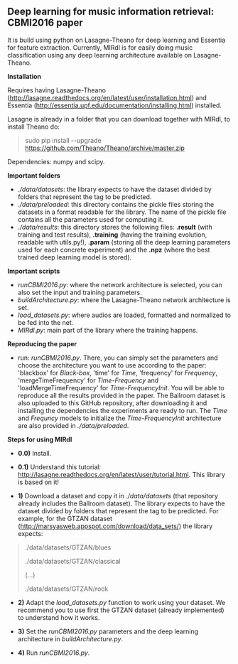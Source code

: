 Deep learning for music information retrieval: CBMI2016 paper
-----------------------------
It is build using python on Lasagne-Theano for deep learning and Essentia for feature extraction.
Currently, MIRdl is for easily doing music classification using any deep learning architecture available on Lasagne-Theano.

**Installation**
 
Requires having Lasagne-Theano (http://lasagne.readthedocs.org/en/latest/user/installation.html) and Essentia (http://essentia.upf.edu/documentation/installing.html) installed.

Lasagne is already in a folder that you can download together with MIRdl, to install Theano do: 
> sudo pip install --upgrade https://github.com/Theano/Theano/archive/master.zip

Dependencies: numpy and scipy.

**Important folders**
- *./data/datasets*: the library expects to have the dataset divided by folders that represent the tag to be predicted. 
- *./data/preloaded*: this directory contains the pickle files storing the datasets in a format readable for the library. The name of the pickle file contains all the parameters used for computing it.
- *./data/results*: this directory stores the following files: **.result** (with training and test results), **.training** (having the training evolution, readable with utils.py!), **.param** (storing all the deep learning parameters used for each concrete experiment) and the **.npz** (where the best trained deep learning model is stored).
 
**Important scripts**
- *runCBMI2016.py*: where the network architecture is selected, you can also set the input and training parameters.
- *buildArchitecture.py*: where the Lasagne-Theano network architecture is set.
- *load_datasets.py*: where audios are loaded, formatted and normalized to be fed into the net. 
- *MIRdl.py*: main part of the library where the training happens.

**Reproducing the paper**
- run: *runCBMI2016.py*. There, you can simply set the parameters and choose the architecture you want to use according to the paper: 'blackbox' for *Black-box*, 'time' for *Time*, 'frequency' for *Frequency*, 'mergeTimeFrequency' for *Time-Frequency* and 'loadMergeTimeFrequency' for *Time-FrequencyInit*. You will be able to reproduce all the results provided in the paper. The Ballroom dataset is also uploaded to this GitHub repository, after downloading it and installing the dependencies the experiments are ready to run. The *Time* and *Frequncy* models to initialize the *Time-FrequencyInit* architecture are also provided in *./data/preloaded*.

**Steps for using MIRdl**
- **0.0)** Install.

- **0.1)** Understand this tutorial: http://lasagne.readthedocs.org/en/latest/user/tutorial.html. This library is based on it!

- **1)** Download a dataset and copy it in *./data/datasets* (that repository already includes the Ballroom dataset). The library expects to have the dataset divided by folders that represent the tag to be predicted. 
For example, for the GTZAN dataset (http://marsyasweb.appspot.com/download/data_sets/) the library expects:
>./data/datasets/GTZAN/blues
>
>./data/datasets/GTZAN/classical
>
> (...)
>
>./data/datasets/GTZAN/rock
- **2)** Adapt the *load_datasets.py* function to work using your dataset. We recommend you to use first the GTZAN dataset (already implemented) to understand how it works.

- **3)** Set the *runCBMI2016.py* parameters and the deep learning architecture in *buildArchitecture.py*.

- **4)** Run *runCBMI2016.py*.
